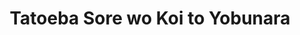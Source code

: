 --- 
title: "Tatoeba Sore wo Koi to Yobunara"
publishdate: "2019-3-13T16:48:46+02:00"
src: "https://365manga.net/manga/tatoeba-sore-wo-koi-to-yobunara"
image: "https://data.365manga.net/images/thumbnails/24683-tatoeba-sore-wo-koi-to-yobunara.jpg"
description: "This volume contains 4 stories. [From MegKF]: Chapter 1-2 Nobuki is in love with Toomu but doesn't tell him. After an incident Nobuki finally confesses his feelings to Toomu, but Toomu doesn't know what his feelings for Nobuki is. Chapter 3-4 Love triangle between 3 best freinds Rei - Keiji - Haruki. Will envy destroy their friendship? A little S&M. Chapter 5 Haru gave up on playing tennis because of…"
---